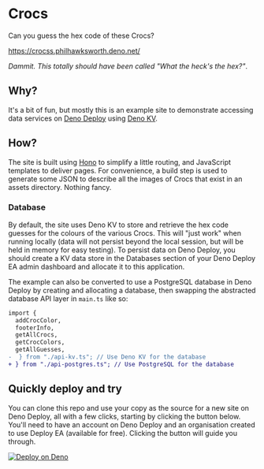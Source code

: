 # Crocs

Can you guess the hex code of these Crocs?

https://crocss.philhawksworth.deno.net/

_Dammit. This totally should have been called "What the heck's the hex?"_.

## Why?

It's a bit of fun, but mostly this is an example site to demonstrate accessing data services on [Deno Deploy](https://deno.com/deploy) using [Deno KV](https://docs.deno.com/deploy/kv/manual/).

## How?

The site is built using [Hono](https://hono.dev/) to simplify a little routing, and JavaScript templates to deliver pages. For convenience, a build step is used to generate some JSON to describe all the images of Crocs that exist in an assets directory. Nothing fancy.

### Database

By default, the site uses Deno KV to store and retrieve the hex code guesses for the colours of the various Crocs. This will "just work" when running locally (data will not persist beyond the local session, but will be held in memory for easy testing). To persist data on Deno Deploy, you should create a KV data store in the Databases section of your Deno Deploy EA admin dashboard and allocate it to this application.

The example can also be converted to use a PostgreSQL database in Deno Deploy by creating and allocating a database, then swapping the abstracted database API layer in `main.ts` like so:

```diff
import {
  addCrocColor,
  footerInfo,
  getAllCrocs,
  getCrocColors,
  getAllGuesses,
-  } from "./api-kv.ts"; // Use Deno KV for the database
+ } from "./api-postgres.ts"; // Use PostgreSQL for the database
```

## Quickly deploy and try

You can clone this repo and use your copy as the source for a new site on Deno Deploy, all with a few clicks, starting by clicking the button below. You'll need to have an account on Deno Deploy and an organisation created to use Deploy EA (available for free). Clicking the button will guide you through.

[![Deploy on Deno](https://deno.com/button)](https://app.deno.com/new?clone=https://github.com/philhawksworth/crocss&build=deno%20task%20build&entrypoint=main.ts&mode=dynamic&args=--allow-read%20--allow-net%20--allow-env%20--unstable-kv%20--allow-ffi)